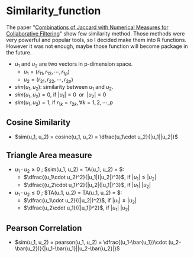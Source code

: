 # Similarity_function
The paper "[Combinations of Jaccard with Numerical Measures for Collaborative Filtering](https://arxiv.org/ftp/arxiv/papers/2111/2111.12202.pdf)" show few similarity method. Those methods were very powerful and popular tools, so I decided make them into R functions. However it was not enough, maybe those function will become package in the future.

* $u_1$ and $u_2$ are two vectors in p-dimension space.
    + $u_1 = (r_{11}, r_{12}, \cdots , r_{1p})$
    + $u_2 = (r_{21}, r_{22}, \cdots , r_{2p})$
* $sim(u_1, u_2)$: similarity between $u_1$ and $u_2$.
* $sim(u_1, u_2) = 0$, if $|u_1|=0\;$ or $\;|u_2|=0$
* $sim(u_1, u_2) = 1$, if $r_{1k}=r_{2k}, \forall k=1,2,\cdots , p$

## Cosine Similarity

* $sim(u_1, u_2) = cosine(u_1, u_2) = \dfrac{u_1\cdot u_2}{|u_1||u_2|}$

## Triangle Area measure

* $u_1\cdot u_2\ge 0$ ; $sim(u_1, u_2) = TA(u_1, u_2) = $:
    + $\dfrac{(u_1\cdot u_2)^2}{|u_1|(|u_2|)^3}$, if $|u_1|\leq |u_2|$
    + $\dfrac{(u_2\cdot u_1)^2}{|u_2|(|u_1|)^3}$, if $|u_1|\> |u_2|$
* $u_1\cdot u_2\leq 0$ ; $TA(u_1, u_2) = TA(u_1, u_2) = $:
    + $\dfrac{u_1\cdot u_2}{(|u_2|)^2}$, if $|u_1|\leq |u_2|$
    + $\dfrac{u_2\cdot u_1}{(|u_1|)^2}$, if $|u_1|\> |u_2|$

## Pearson Correlation

* $sim(u_1, u_2) = pearson(u_1, u_2) = \dfrac{(u_1-\bar{u_1})\cdot (u_2-\bar{u_2})}{|u_1-\bar{u_1}||u_2-\bar{u_2}|}$